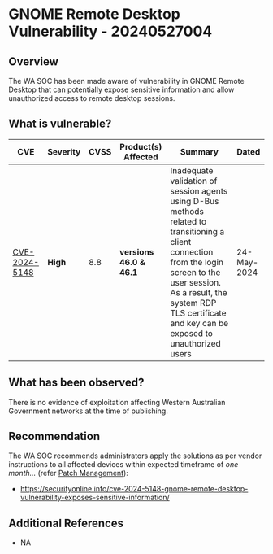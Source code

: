 # GNOME Remote Desktop Vulnerability - 20240527004

## Overview

The WA SOC has been made aware of vulnerability in GNOME Remote Desktop that can potentially expose sensitive information and allow unauthorized access to remote desktop sessions.

## What is vulnerable?

| CVE                                                        | Severity | CVSS | Product(s) Affected      | Summary                                                                                                                                                                                                                                      | Dated       |
| ---------------------------------------------------------- | -------- | ---- | ------------------------ | -------------------------------------------------------------------------------------------------------------------------------------------------------------------------------------------------------------------------------------------- | ----------- |
| [CVE-2024-5148](https://www.tenable.com/cve/CVE-2024-5148) | **High** | 8.8  | **versions 46.0 & 46.1** | Inadequate validation of session agents using D-Bus methods related to transitioning a client connection from the login screen to the user session. As a result, the system RDP TLS certificate and key can be exposed to unauthorized users | 24-May-2024 |

## What has been observed?

There is no evidence of exploitation affecting Western Australian Government networks at the time of publishing.

## Recommendation

The WA SOC recommends administrators apply the solutions as per vendor instructions to all affected devices within expected timeframe of *one month...* (refer [Patch Management](../guidelines/patch-management.md)):

- https://securityonline.info/cve-2024-5148-gnome-remote-desktop-vulnerability-exposes-sensitive-information/

## Additional References

- NA
